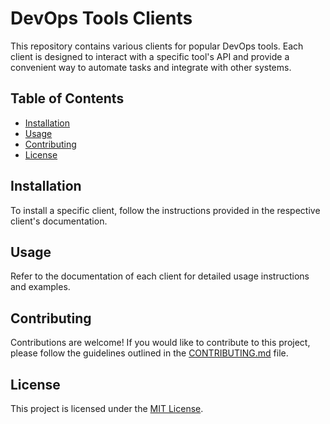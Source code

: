 # DevOps Tools Clients

This repository contains various clients for popular DevOps tools. Each client is designed to interact with a specific tool's API and provide a convenient way to automate tasks and integrate with other systems.

## Table of Contents

- [Installation](#installation)
- [Usage](#usage)
- [Contributing](#contributing)
- [License](#license)

## Installation

To install a specific client, follow the instructions provided in the respective client's documentation.

## Usage

Refer to the documentation of each client for detailed usage instructions and examples.

## Contributing

Contributions are welcome! If you would like to contribute to this project, please follow the guidelines outlined in the [CONTRIBUTING.md](CONTRIBUTING.md) file.

## License

This project is licensed under the [MIT License](LICENSE).

